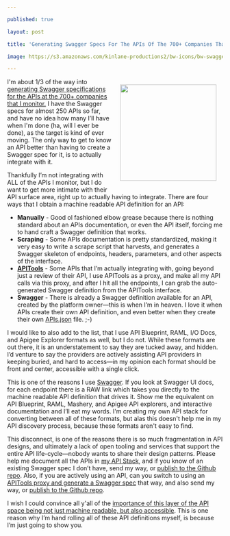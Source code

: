 ---
published: true
layout: post
title: 'Generating Swagger Specs For The APIs Of The 700+ Companies That I Monitor'
image: https://s3.amazonaws.com/kinlane-productions2/bw-icons/bw-swagger-round.png
---

<p><a href="http://swagger.io/"><img style="padding: 15px;" src="https://s3.amazonaws.com/kinlane-productions2/bw-icons/bw-swagger-round.png" alt="" width="225" align="right" /></a>
<p>I'm about 1/3 of the way into <a href="http://theapistack.com/">generating Swagger specifications for the APIs at the 700+ companies that I monitor.</a> I have the Swagger specs for almost 250 APIs so far, and have no idea how many I&rsquo;ll have when I'm done (ha, will I ever be done), as the target is kind of ever moving. The only way to get to know an API better than having to create a Swagger spec for it, is to actually integrate with it.
<p>Thankfully I&rsquo;m not integrating with ALL of the APIs I monitor, but I do want to get more intimate with their API surface area, right up to actually having to integrate. There are four ways that I obtain a machine readable API definition for an API:
<ul>
<li><strong>Manually</strong> - Good ol fashioned elbow grease because there is nothing standard about an APIs documentation, or even the API itself, forcing me to hand craft a Swagger definition that works.</li>
<li><strong>Scraping</strong> - Some APIs documentation is pretty standardized, making it very easy to write a scrape script that harvests, and generates a Swagger skeleton of endpoints, headers, parameters, and other aspects of the interface.</li>
<li><strong><a title="APITools" href="https://www.apitools.com/">APITools</a></strong> - Some APIs that I&rsquo;m actually integrating with, going beyond just a review of their API, I use APITools as a proxy, and make all my API calls via this proxy, and after I hit all the endpoints, I can grab the auto-generated Swagger definition from the APITools interface.</li>
<li><strong>Swagger</strong> - There is already a Swagger definition available for an API, created by the platform owner&mdash;this is when I&rsquo;m in heaven. I love it when APIs create their own API definition, and even better when they create their own <a href="http://apisjson.org">APIs.json</a> file. ;-)</li>
</ul>
<p>I would like to also add to the list, that I use API Blueprint, RAML, I/O Docs, and Apigee Explorer formats as well, but I do not. While these formats are out there, it is an understatement to say they are tucked away, and hidden. I&rsquo;d venture to say the providers are actively assisting API providers in keeping buried, and hard to access&mdash;in my opinion each format should be front and center, accessible with a single click.
<p>This is one of the reasons I use <a href="http://swagger.io/">Swagger</a>. If you look at Swagger UI docs, for each endpoint there is a RAW link which takes you directly to the machine readable API definition that drives it. Show me the equivalent on API Blueprint, RAML, Mashery, and Apigee API explorers, and interactive documentation and I&rsquo;ll eat my words. I'm creating my own API stack for converting between all of these formats, but alas this doesn't help me in my API discovery process, because these formats aren't easy to find.
<p>This disconnect, is one of the reasons there is so much fragmentation in API designs, and ultimately a lack of open tooling and services that support the entire API life-cycle&mdash;nobody wants to share their design patterns. Please help me document all the APIs in <a href="http://theapistack.com">my API Stack</a>, and if you know of an existing Swagger spec I don&rsquo;t have, send my way, or <a href="https://github.com/kinlane/api-stack/tree/gh-pages/data">publish to the Github repo</a>. Also, if you are actively using an API, can you switch to using an <a href="https://www.apitools.com/">APITools proxy and generate a Swagger spec</a> that way, and also send my way, or <a href="https://github.com/kinlane/api-stack/tree/gh-pages/data">publish to the Github repo</a>.
<p>I wish I could convince all y'all of the <a href="http://apievangelist.com/2014/12/21/making-sure-the-most-important-layers-of-api-space-stay-open/">importance of this layer of the API space being not just machine readable, but also accessible</a>. This is one reason why I&rsquo;m hand rolling all of these API definitions myself, is because I&rsquo;m just going to show you.

